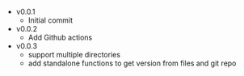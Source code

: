 - v0.0.1
  - Initial commit
- v0.0.2
  - Add Github actions
- v0.0.3
  - support multiple directories
  - add standalone functions to get version from files and git repo
